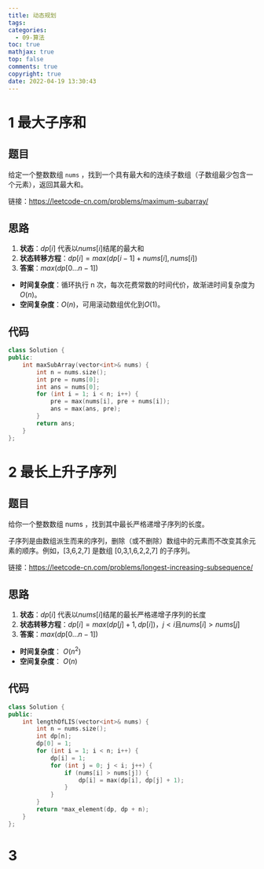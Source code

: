```yaml
---
title: 动态规划
tags:
categories:
  - 09-算法
toc: true
mathjax: true
top: false
comments: true
copyright: true
date: 2022-04-19 13:30:43
---
```


# 1 最大子序和

## 题目

给定一个整数数组 `nums` ，找到一个具有最大和的连续子数组（子数组最少包含一个元素），返回其最大和。

链接：https://leetcode-cn.com/problems/maximum-subarray/

## 思路

1. **状态**：$dp[i]$ 代表以$nums[i]$结尾的最大和
2. **状态转移方程**：$dp[i] = max(dp[i-1]+nums[i], nums[i])$
3. **答案**：$max(dp[0...n-1])$

* **时间复杂度**：循环执行 n 次，每次花费常数的时间代价，故渐进时间复杂度为 $O(n)$。
* **空间复杂度**：$O(n)$，可用滚动数组优化到$O(1)$。

## 代码

```c++
class Solution {
public:
    int maxSubArray(vector<int>& nums) {
        int n = nums.size();
        int pre = nums[0];
        int ans = nums[0];
        for (int i = 1; i < n; i++) {
            pre = max(nums[i], pre + nums[i]);
            ans = max(ans, pre);
        }
        return ans;
    }
};
```

# 2 最长上升子序列

## 题目

给你一个整数数组 nums ，找到其中最长严格递增子序列的长度。

子序列是由数组派生而来的序列，删除（或不删除）数组中的元素而不改变其余元素的顺序。例如，[3,6,2,7] 是数组 [0,3,1,6,2,2,7] 的子序列。

链接：https://leetcode-cn.com/problems/longest-increasing-subsequence/

## 思路

1. **状态**：$dp[i]$ 代表以$nums[i]$结尾的最长严格递增子序列的长度
2. **状态转移方程**：$dp[i] = max(dp[j]+1,dp[i])$，$j<i$且$nums[i]>nums[j]$
3. **答案**：$max(dp[0…n-1])$

* **时间复杂度**： $O(n^2)$
* **空间复杂度**： $O(n)$

## 代码

```c++
class Solution {
public:
    int lengthOfLIS(vector<int>& nums) {
        int n = nums.size();
        int dp[n];
        dp[0] = 1;
        for (int i = 1; i < n; i++) {
            dp[i] = 1;
            for (int j = 0; j < i; j++) {
                if (nums[i] > nums[j]) {
                    dp[i] = max(dp[i], dp[j] + 1);
                }
            }
        }
        return *max_element(dp, dp + n);
    }
};
```

# 3 
